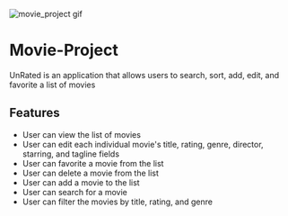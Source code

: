 ![movie_project gif](https://github.com/andvarna99/Movie-Project/assets/118487667/2e22e771-afc8-4e42-808b-ea2f4c36039e)


# Movie-Project
UnRated is an application that allows users to search, sort, add, edit, and favorite a list of movies

## Features
- User can view the list of movies
- User can edit each individual movie's title, rating, genre, director, starring, and tagline fields
- User can favorite a movie from the list
- User can delete a movie from the list
- User can add a movie to the list
- User can search for a movie
- User can filter the movies by title, rating, and genre
